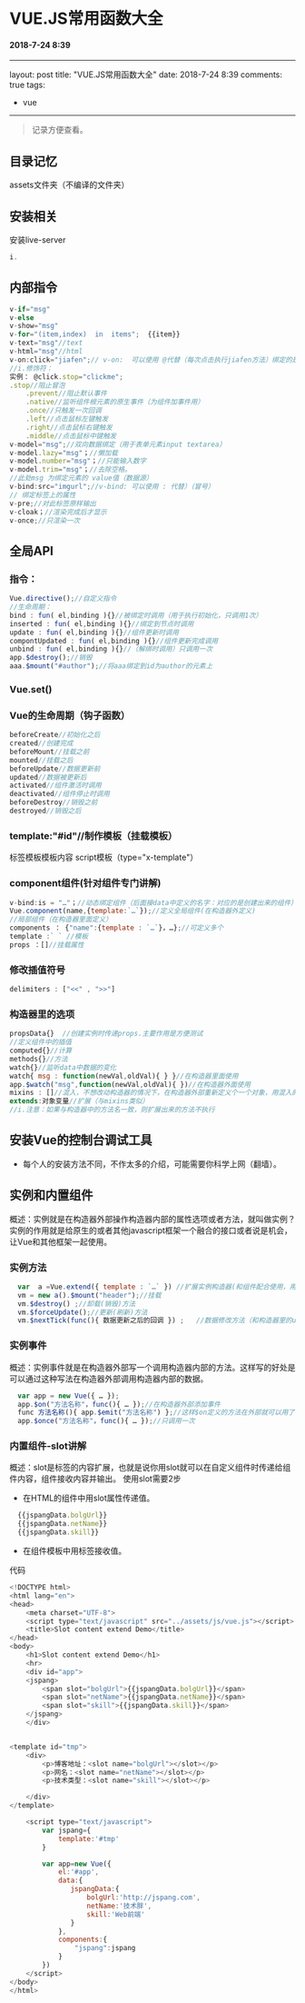 # VUE.JS常用函数大全
#### 2018-7-24 8:39
---
layout: post
title: "VUE.JS常用函数大全"
date: 2018-7-24 8:39
comments: true
tags:
- vue
---

> 记录方便查看。

## 目录记忆
assets文件夹（不编译的文件夹）

## 安装相关
安装live-server
```javascript
i.
```

## 内部指令
```javascript
v-if="msg"
v-else
v-show="msg"
v-for="(item,index)  in  items";  {{item}}
v-text="msg"//text
v-html="msg"//html
v-on:click="jiafen";// v-on:  可以使用 @代替（每次点击执行jiafen方法）绑定的是监听事件。
//i.修饰符：
实例： @click.stop="clickme";
.stop//阻止冒泡
    .prevent//阻止默认事件
    .native//监听组件根元素的原生事件（为组件加事件用）
    .once//只触发一次回调
    .left//点击鼠标左键触发
    .right//点击鼠标右键触发
    .middle//点击鼠标中键触发
v-model="msg";//双向数据绑定（用于表单元素input textarea）
v-model.lazy="msg"；//懒加载
v-model.number="msg"；//只能输入数字
v-model.trim="msg"；//去除空格。
//此处msg 为绑定元素的 value值（数据源）
v-bind:src="imgurl";//v-bind: 可以使用 : 代替）（冒号）
// 绑定标签上的属性
v-pre;//对此标签原样输出
v-cloak；//渲染完成后才显示
v-once;//只渲染一次
```

## 全局API
### 指令：
```javascript
Vue.directive();//自定义指令
//生命周期：
bind : fun( el,binding ){}//被绑定时调用（用于执行初始化，只调用1次）
inserted : fun( el,binding ){}//绑定到节点时调用
update : fun( el,binding ){}//组件更新时调用
compontUpdated : fun( el,binding ){}//组件更新完成调用
unbind : fun( el,binding ){}//（解绑时调用）只调用一次
app.$destroy();//销毁
aaa.$mount("#author");//将aaa绑定到id为author的元素上
```
### Vue.set()

###  Vue的生命周期（钩子函数）
```javascript
beforeCreate//初始化之后
created//创建完成
beforeMount//挂载之前
mounted//挂载之后
beforeUpdate//数据更新前
updated//数据被更新后
activated//组件激活时调用
deactivated//组件停止时调用
beforeDestroy//销毁之前
destroyed//销毁之后
```

###  template:"#id"//制作模板（挂载模板）
标签模板模板内容  script模板（type="x-template"）


###  component组件(针对组件专门讲解)
```javascript
v-bind:is = "…"；//动态绑定组件（后面接data中定义的名字：对应的是创建出来的组件）
Vue.component(name,{template:`…`});//定义全局组件(在构造器外定义)
//局部组件（在构造器里面定义）
components ： {"name":{template : `…`}，…};//可定义多个
template :` ` //模板
props ：[]//挂载属性
```

###  修改插值符号
```javascript
delimiters : ["<<" , ">>"]
```

###  构造器里的选项
```javascript
propsData{}  //创建实例时传递props.主要作用是方便测试
//定义组件中的插值
computed{}//计算
methods{}//方法
watch{}//监听data中数据的变化
watch{ msg : function(newVal,oldVal){ } }//在构造器里面使用
app.$watch("msg",function(newVal,oldVal){ })//在构造器外面使用
mixins : []//混入，不想改动构造器的情况下，在构造器外部重新定义个一个对象，用混入的方式插入执行
extends:对象变量//扩展（与mixins类似）
//i.注意：如果与构造器中的方法名一致，则扩展出来的方法不执行
```

##  安装Vue的控制台调试工具
- 每个人的安装方法不同，不作太多的介绍，可能需要你科学上网（翻墙）。

##  实例和内置组件
概述：实例就是在构造器外部操作构造器内部的属性选项或者方法，就叫做实例？实例的作用就是给原生的或者其他javascript框架一个融合的接口或者说是机会，让Vue和其他框架一起使用。
### 实例方法
```javascript
  var  a =Vue.extend({ template : `…` }) //扩展实例构造器(和组件配合使用，用于复用某一模块代码)
  vm = new a().$mount("header");//挂载
  vm.$destroy() ;//卸载(销毁)方法
  vm.$forceUpdate();//更新(刷新)方法
  vm.$nextTick(func(){ 数据更新之后的回调 }) ;   //数据修改方法（和构造器里的update生命周期很像）
```
### 实例事件
概述：实例事件就是在构造器外部写一个调用构造器内部的方法。这样写的好处是可以通过这种写法在构造器外部调用构造器内部的数据。
```javascript
  var app = new Vue({ … });
  app.$on("方法名称"，func(){ … });//在构造器外部添加事件
  func 方法名称(){ app.$emit("方法名称") };//这样$on定义的方法在外部就可以用了
  app.$once("方法名称"，func(){ … });//只调用一次
```
### 内置组件-slot讲解
概述：slot是标签的内容扩展，也就是说你用slot就可以在自定义组件时传递给组件内容，组件接收内容并输出。
使用slot需要2步
- 在HTML的组件中用slot属性传递值。
```javascript
  {{jspangData.bolgUrl}}
  {{jspangData.netName}}
  {{jspangData.skill}}
```
- 在组件模板中用标签接收值。

代码
```javascript
<!DOCTYPE html>
<html lang="en">
<head>
    <meta charset="UTF-8">
    <script type="text/javascript" src="../assets/js/vue.js"></script>
    <title>Slot content extend Demo</title>
</head>
<body>
    <h1>Slot content extend Demo</h1>
    <hr>
    <div id="app">
    <jspang>
        <span slot="bolgUrl">{{jspangData.bolgUrl}}</span>
        <span slot="netName">{{jspangData.netName}}</span>
        <span slot="skill">{{jspangData.skill}}</span>
    </jspang>
    </div>


<template id="tmp">
    <div>
        <p>博客地址：<slot name="bolgUrl"></slot></p>
        <p>网名：<slot name="netName"></slot></p>
        <p>技术类型：<slot name="skill"></slot></p>

    </div>
</template>

    <script type="text/javascript">
        var jspang={
            template:'#tmp'
        }

        var app=new Vue({
            el:'#app',
            data:{
               jspangData:{
                   bolgUrl:'http://jspang.com',
                   netName:'技术胖',
                   skill:'Web前端'
               }
            },
            components:{
                "jspang":jspang
            }
        })
    </script>
</body>
</html>
```
